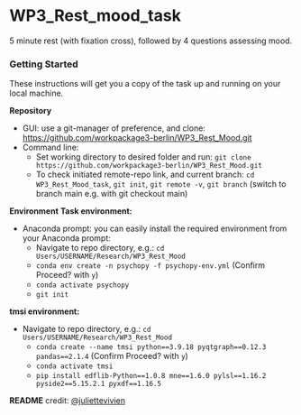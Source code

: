 # WP3_Rest_mood_task

5 minute rest (with fixation cross), followed by 4 questions assessing mood. 

### Getting Started
These instructions will get you a copy of the task up and running on your local machine.

**Repository**
- GUI: use a git-manager of preference, and clone: https://github.com/workpackage3-berlin/WP3_Rest_Mood.git
- Command line:
	- Set working directory to desired folder and run: `git clone https://github.com/workpackage3-berlin/WP3_Rest_Mood.git`
	- To check initiated remote-repo link, and current branch: `cd WP3_Rest_Mood_task`, `git init`, `git remote -v`, `git branch` (switch to branch main e.g. with git checkout main)


**Environment**
**Task environment:**

- Anaconda prompt: you can easily install the required environment from your Anaconda prompt:
	- Navigate to repo directory, e.g.: `cd Users/USERNAME/Research/WP3_Rest_Mood`
	- `conda env create -n psychopy -f psychopy-env.yml` (Confirm Proceed? with `y`)
	- `conda activate psychopy`
	- `git init`

**tmsi environment:**
- Navigate to repo directory, e.g.: ```cd Users/USERNAME/Research/WP3_Rest_Mood```
	- ```conda create --name tmsi python==3.9.18 pyqtgraph==0.12.3 pandas==2.1.4``` (Confirm Proceed? with ```y```)
	- ```conda activate tmsi```
	- ```pip install edflib-Python==1.0.8 mne==1.6.0 pylsl==1.16.2 pyside2==5.15.2.1 pyxdf==1.16.5```

**README** credit: [@juliettevivien](https://github.com/juliettevivien)
